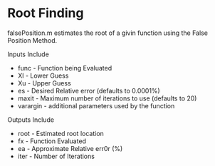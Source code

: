 # Root Finding
falsePosition.m estimates the root of a givin function using the False Position Method.

Inputs Include
* func - Function being Evaluated
* Xl - Lower Guess 
* Xu - Upper Guess
* es - Desired Relative error (defaults to 0.0001%)
* maxit - Maximum number of iterations to use (defaults to 20)
* varargin - additional parameters used by the function

Outputs Include
* root - Estimated root location
* fx - Function Evaluated
* ea - Approximate Relative err0r (%)
* iter - Number of Iterations 
